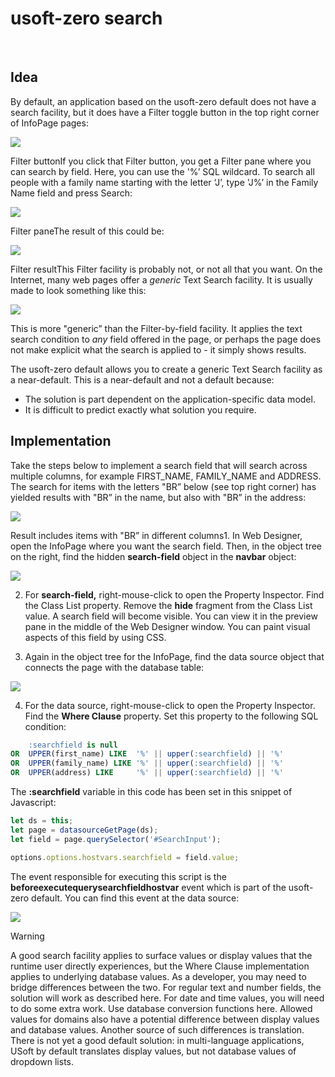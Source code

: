 # usoft-zero search

​

## Idea

By default, an application based on the usoft-zero default does not have a search facility, but it does have a Filter toggle button in the top right corner of InfoPage pages:

![](/api/Web%20and%20app%20UIs/USoft%20template%20defaults/assets/492dae34-a153-444b-b6cd-c341cb250de2.png)

Filter buttonIf you click that Filter button, you get a Filter pane where you can search by field. Here, you can use the '%’ SQL wildcard. To search all people with a family name starting with the letter ‘J’, type 'J%’ in the Family Name field and press Search:

![](/api/Web%20and%20app%20UIs/USoft%20template%20defaults/assets/4696533e-300f-4477-953d-3d4c31a696fd.png)

Filter paneThe result of this could be:

![](/api/Web%20and%20app%20UIs/USoft%20template%20defaults/assets/34c5d99d-d879-4e1a-9cfe-e7028dffe646.png)

Filter resultThis Filter facility is probably not, or not all that you want. On the Internet, many web pages offer a *generic* Text Search facility. It is usually made to look something like this:

![](/api/Web%20and%20app%20UIs/USoft%20template%20defaults/assets/3bb5e84c-1803-4508-949c-e4bf2c678380.png)

This is more "generic” than the Filter-by-field facility. It applies the text search condition to *any* field offered in the page, or perhaps the page does not make explicit what the search is applied to - it simply shows results.

The usoft-zero default allows you to create a generic Text Search facility as a near-default. This is a near-default and not a default because:

- The solution is part dependent on the application-specific data model.
- It is difficult to predict exactly what solution you require.

## Implementation

Take the steps below to implement a search field that will search across multiple columns, for example FIRST_NAME, FAMILY_NAME and ADDRESS. The search for items with the letters "BR” below (see top right corner) has yielded results with "BR” in the name, but also with "BR” in the address:

![](/api/Web%20and%20app%20UIs/USoft%20template%20defaults/assets/b7a2876a-24ac-438f-82d8-7da3a3181e78.png)

Result includes items with "BR” in different columns1. In Web Designer, open the InfoPage where you want the search field. Then, in the object tree on the right, find the hidden **search-field** object in the **navbar** object:

![](/api/Web%20and%20app%20UIs/USoft%20template%20defaults/assets/774c3f8c-2c45-4ad4-93dc-4587fd4a244e.png)

2. For **search-field,** right-mouse-click to open the Property Inspector. Find the Class List property. Remove the **hide** fragment from the Class List value. A search field will become visible. You can view it in the preview pane in the middle of the Web Designer window. You can paint visual aspects of this field by using CSS.

3. Again in the object tree for the InfoPage, find the data source object that connects the page with the database table:

![](/api/Web%20and%20app%20UIs/USoft%20template%20defaults/assets/7474d82b-ffdd-4d83-aa5c-2e1c93f3669b.png)

4. For the data source, right-mouse-click to open the Property Inspector. Find the **Where Clause** property. Set this property to the following SQL condition:

```sql
    :searchfield is null
OR  UPPER(first_name) LIKE  '%' || upper(:searchfield) || '%'
OR  UPPER(family_name) LIKE '%' || upper(:searchfield) || '%'
OR  UPPER(address) LIKE     '%' || upper(:searchfield) || '%'
```

The **:searchfield** variable in this code has been set in this snippet of Javascript:

```js
let ds = this;
let page = datasourceGetPage(ds);
let field = page.querySelector('#SearchInput');

options.options.hostvars.searchfield = field.value;
```

The event responsible for executing this script is the **beforeexecutequerysearchfieldhostvar** event which is part of the usoft-zero default. You can find this event at the data source:

![](/api/Web%20and%20app%20UIs/USoft%20template%20defaults/assets/e8b3a47c-c185-46dd-a5d8-8acb2fabec99.png)

> [!WARNING]
> A good search facility applies to surface values or display values that the runtime user directly experiences, but the Where Clause implementation applies to underlying database values. As a developer, you may need to bridge differences between the two.
> For regular text and number fields, the solution will work as described here. For date and time values, you will need to do some extra work. Use database conversion functions here.
> Allowed values for domains also have a potential difference between display values and database values.
> Another source of such differences is translation. There is not yet a good default solution: in multi-language applications, USoft by default translates display values, but not database values of dropdown lists.